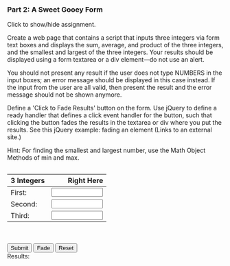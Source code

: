 ### Part 2: A Sweet Gooey Form

<p id="flip">Click to show/hide assignment.</p>
<div id="panel">

Create a web page that contains a script that inputs three integers via form text boxes and displays the sum, average, and product of the three integers, and the smallest and largest of the three integers. Your results should be displayed using a form textarea or a div element—do not use an alert.

You should not present any result if the user does not type NUMBERS in the input boxes; an error message should be displayed in this case instead. If the input from the user are all valid, then present the result and the error message should not be shown anymore.

Define a 'Click to Fade Results' button on the form. Use jQuery to define a ready handler that defines a click event handler for the button, such that clicking the button fades the results in the textarea or div where you put the results. See this jQuery example: fading an element (Links to an external site.)

Hint: For finding the smallest and largest number, use the Math Object Methods of min and max.

</div>
<section class="body">

<div class="row">
<form name="myform">
<div class="one-half column">

| 3 Integers | Right Here |
|:---|---:|
| First: | <input type="number" name="num1" step="1" min="0" max="1000000000" required><span class="validity"></span> |
| Second: | <input type="number" name="num2" step="1" min="0" max="1000000000" required><span class="validity"></span> |
| Third: | <input type="number" name="num3" step="1" min="0" max="1000000000" required><span class="validity"></span> |

</div>
<div class="one-half column">
<br><br>
<input type="button" class="button-primary" onclick="process()" value="Submit">
<input type="button" onclick="click2fade()" value="Fade" id="fade">
<input type="reset" value="Reset" id="reset">
<br>
Results: 
<br>
<div id="results"></div>

</div>
</form>
</div>
</section>

<script>
function process()
{
var number1, number2, number3, n1, n2, n3, sum, product, minnum, maxnum;

number1 = document.forms["myform"].elements["num1"].value;
number2 = document.forms["myform"].elements["num2"].value;
number3 = document.forms["myform"].elements["num3"].value;

n1 = parseInt(number1);
n2 = parseInt(number2);
n3 = parseInt(number3);
sum = n1 + n2 + n3;
average = sum / 3;
product = n1 * n2 * n3;
minnum = Math.min(n1, n2, n3);
maxnum = Math.max(n1, n2, n3);

if (isNaN(n1) || isNaN(n2) || isNaN(n3)) {
   $("#results").html("<br>You have entered invalid input. Please enter three natural numbers"); 
} else {
$("#results").html(`<br>
  Σ: ${sum}<br>
  x̄: ${average}<br>
  ∏: ${product}<br>
  min: ${minnum}<br>
  max: ${maxnum}`); 
}
}
</script>

<script>
window.addEventListener('load', function () {
  $("#fade").click(function(){
    $("#results").fadeToggle("slow");
  });
          $('#reset').click(function(){
            $("#results").fadeIn('fast');
            $("#results").text("");
        });
});
</script>
